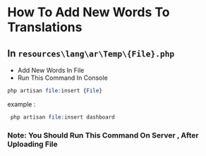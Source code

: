 # How To Add New Words To Translations 

## In `resources\lang\ar\Temp\{File}.php`
- Add New Words In File
- Run This Command In Console 

```php
php artisan file:insert {File}
```
example : 

```php
 php artisan file:insert dashboard
 ```

### **Note:**  You Should Run This Command On Server , After Uploading File 
